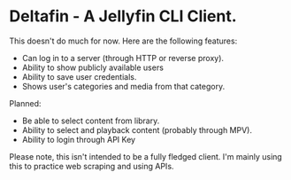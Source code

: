 # Deltafin - A Jellyfin CLI Client.

This doesn't do much for now. Here are the following features:

- Can log in to a server (through HTTP or reverse proxy).
- Ability to show publicly available users
- Ability to save user credentials.
- Shows user's categories and media from that category.


Planned:
- Be able to select content from library.
- Ability to select and playback content (probably through MPV).
- Ability to login through API Key


Please note, this isn't intended to be a fully fledged client. I'm mainly using this to practice web scraping and using APIs.
